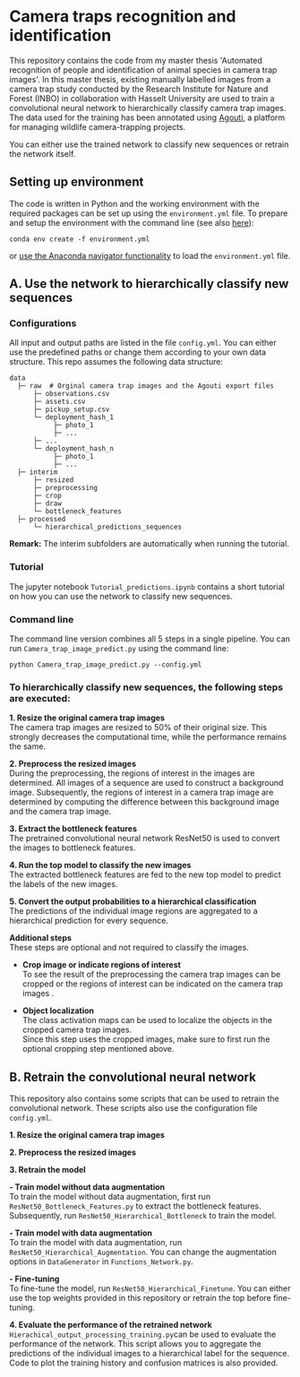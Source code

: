 # Camera traps recognition and identification

This repository contains the code from my master thesis 'Automated recognition of people and identification of animal species in camera trap images'. In this master thesis, existing manually labelled images from a camera trap study conducted by the Research Institute for Nature and Forest (INBO) in collaboration with Hasselt University are used to train a convolutional neural network to hierarchically classify camera trap images. The data used for the training has been annotated using [Agouti](https://www.agouti.eu/), a platform for managing wildlife camera-trapping projects.

You can either use the trained network to classify new sequences or retrain the network itself.

## Setting up environment

The code is written in Python and the working environment with the required packages can be set up using the `environment.yml` file. To prepare and setup the environment with the command line (see also [here](https://conda.io/docs/user-guide/tasks/manage-environments.html#creating-an-environment-from-an-environment-yml-file)):

```
conda env create -f environment.yml
```
or [use the Anaconda navigator functionality](https://docs.anaconda.com/anaconda/navigator/tutorials/manage-environments#importing-an-environment) to load the `environment.yml` file.

## A. Use the network to hierarchically classify new sequences

### Configurations

All input and output paths are listed in the file `config.yml`. You can either use the predefined paths or change them according to your own data structure. This repo assumes the following data structure:

```
data 
  ├─ raw  # Orginal camera trap images and the Agouti export files
      ├─ observations.csv
      ├─ assets.csv
      ├─ pickup_setup.csv
      └─ deployment_hash_1
           ├─ photo_1
           ├─ ...
      ├─ ...
      └─ deployment_hash_n
           ├─ photo_1
           ├─ ...
  ├─ interim
      ├─ resized
      ├─ preprocessing
      ├─ crop
      ├─ draw
      └─ bottleneck_features
  ├─ processed
      └─ hierarchical_predictions_sequences
```
__Remark:__ The interim subfolders are automatically when running the tutorial.

### Tutorial

The jupyter notebook `Tutorial_predictions.ipynb` contains a short tutorial on how you can use the network to classify new sequences.

### Command line

The command line version combines all 5 steps in a single pipeline. You can run `Camera_trap_image_predict.py` using the command line:

```
python Camera_trap_image_predict.py --config.yml
```

### To hierarchically classify new sequences, the following steps are executed:

**1. Resize the original camera trap images** <br>
The camera trap images are resized to 50% of their original size. This strongly decreases the computational time, while the performance remains the same.

**2. Preprocess the resized images** <br>
During the preprocessing, the regions of interest in the images are determined. All images of a sequence are used to construct a background image. Subsequently, the regions of interest in a camera trap image are determined by computing the difference between this background image and the camera trap image.

**3. Extract the bottleneck features** <br>
The pretrained convolutional neural network ResNet50 is used to convert the images to bottleneck features.

**4. Run the top model to classify the new images** <br>
The extracted bottleneck features are fed to the new top model to predict the labels of the new images.

**5. Convert the output probabilities to a hierarchical classification** <br>
The predictions of the individual image regions are aggregated to a hierarchical prediction for every sequence.

**Additional steps** <br>
These steps are optional and not required to classify the images.

- **Crop image or indicate regions of interest** <br>
To see the result of the preprocessing the camera trap images can be cropped or the regions of interest can be indicated on the camera trap images .

- **Object localization** <br>
The class activation maps can be used to localize the objects in the cropped camera trap images. <br>
Since this step uses the cropped images, make sure to first run the optional cropping step mentioned above.

## B. Retrain the convolutional neural network
This repository also contains some scripts that can be used to retrain the convolutional network. These scripts also use the configuration file `config.yml`.

**1. Resize the original camera trap images** <br>

**2. Preprocess the resized images** <br>

**3. Retrain the model** <br>

**- Train model without data augmentation** <br>
To train the model without data augmentation, first run `ResNet50_Bottleneck_Features.py` to extract the bottleneck features. Subsequently, run `ResNet50_Hierarchical_Bottleneck` to train the model.

**- Train model with data augmentation** <br>
To train the model with data augmentation, run `ResNet50_Hierarchical_Augmentation`. You can change the augmentation options in   `DataGenerator` in `Functions_Network.py`.

**- Fine-tuning** <br>
To fine-tune the model, run `ResNet50_Hierarchical_Finetune`. You can either use the top weights provided in this repository or retrain the top before fine-tuning.

**4. Evaluate the performance of the retrained network** <br>
`Hierachical_output_processing_training.py`can be used to evaluate the performance of the network. This script allows you to aggregate the predictions of the individual images to a hierarchical label for the sequence. Code to plot the training history and confusion matrices is also provided.
